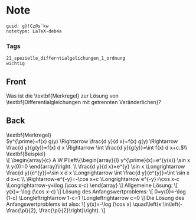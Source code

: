 # Note
```
guid: g}!Cz@s`kw
notetype: LaTeX-deb4a
```

### Tags
```
21_spezielle_differntialgelichungen_1_ordnung
wichtig
```

## Front
Was ist die \textbf{Merkregel} zur Lösung von \textbf{Differentialgleichungen mit getrennten Veränderlichen}?

## Back
<div>
  \textbf{Merkregel}
</div>$y^{\prime}=f(x) g(y) \Rightarrow \frac{d y}{d x}=f(x) g(y)
\Rightarrow \frac{d y}{g(y)}=f(x) d x \Rightarrow \int \frac{d
y}{g(y)}=\int f(x) d x+c.$\\
<div>
  <div>
    \textbf{Beispiel}
  </div>
  <div>
    \[ \begin{array}{c} A W P\left\{\begin{array}{l}
    y^{\prime}(x)=e^{y(x)} \sin x \\ y(0)=0 \end{array}\right. \\
    \frac{d y}{d x}=e^{y} \sin x \Longrightarrow \frac{d
    y}{e^{y}}=\sin x d x \Longrightarrow \int \frac{d
    y}{e^{y}}=\int \sin x d x+c \\ \Rightarrow-e^{-y}=-\cos x+c
    \Longrightarrow e^{-y}=\cos x-c \Longrightarrow-y=\log (\cos
    x-c) \end{array} \] Allgemeine Lösung: \[ y(x)=-\log (\cos x-c)
    \] Lösung des Anfangswertproblems: \[ 0=y(0)=-\log (1-c)
    \Longleftrightarrow 1-c=1 \Longleftrightarrow c=0 \] Die Lösung
    des Anfangswertproblems ist also: \[ y(x)=-\log (\cos x)
    \quad\left(x \in\left(-\frac{\pi}{2},
    \frac{\pi}{2}\right)\right). \]
  </div>
</div>
